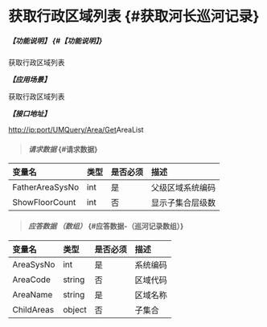 # 获取行政区域列表 {#获取河长巡河记录}

##### _【功能说明】_ {#【功能说明】}

获取行政区域列表

_**【应用场景】**_

获取行政区域列表

_**【接口地址】**_

[http://ip:port/UMQuery/Area/Get](http://ip:port/HMQuery/PatrolRiver/GetPatrolRivers)AreaList

> #### _请求数据_ {#请求数据}

| 变量名 | 类型 | 是否必须 | 描述 |
| :--- | :--- | :--- | :--- |
| FatherAreaSysNo | int | 是 | 父级区域系统编码 |
| ShowFloorCount | int | 否 | 显示子集合层级数 |

> #### _应答数据 （数组）_ {#应答数据-（巡河记录数组）}

| 变量名 | 类型 | 是否必须 | 描述 |
| :--- | :--- | :--- | :--- |
| AreaSysNo | int | 是 | 系统编码 |
| AreaCode | string | 否 | 区域代码 |
| AreaName | string | 是 | 区域名称 |
| ChildAreas | object | 否 | 子集合 |



